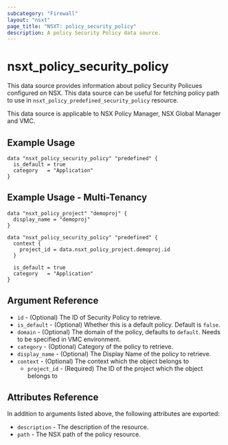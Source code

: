 ```yaml
---
subcategory: "Firewall"
layout: "nsxt"
page_title: "NSXT: policy_security_policy"
description: A policy Security Policy data source.
---
```


# nsxt_policy_security_policy

This data source provides information about policy Security Policues configured on NSX.
This data source can be useful for fetching policy path to use in `nsxt_policy_predefined_security_policy` resource.

This data source is applicable to NSX Policy Manager, NSX Global Manager and VMC.

## Example Usage

```hcl
data "nsxt_policy_security_policy" "predefined" {
  is_default = true
  category   = "Application"
}
```

## Example Usage - Multi-Tenancy

```hcl
data "nsxt_policy_project" "demoproj" {
  display_name = "demoproj"
}

data "nsxt_policy_security_policy" "predefined" {
  context {
    project_id = data.nsxt_policy_project.demoproj.id
  }

  is_default = true
  category   = "Application"
}
```

## Argument Reference

* `id` - (Optional) The ID of Security Policy to retrieve.
* `is_default` - (Optional) Whether this is a default policy. Default is `false`.
* `domain` - (Optional) The domain of the policy, defaults to `default`. Needs to be specified in VMC environment.
* `category` - (Optional) Category of the policy to retrieve.
* `display_name` - (Optional) The Display Name of the policy to retrieve.
* `context` - (Optional) The context which the object belongs to
    * `project_id` - (Required) The ID of the project which the object belongs to

## Attributes Reference

In addition to arguments listed above, the following attributes are exported:

* `description` - The description of the resource.
* `path` - The NSX path of the policy resource.
